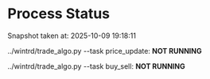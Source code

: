 # Process Status

Snapshot taken at: 2025-10-09 19:18:11

../wintrd/trade_algo.py --task price_update: **NOT RUNNING**

../wintrd/trade_algo.py --task buy_sell: **NOT RUNNING**

